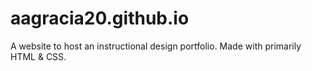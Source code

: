 # aagracia20.github.io
A website to host an instructional design portfolio. Made with primarily HTML &amp; CSS.
